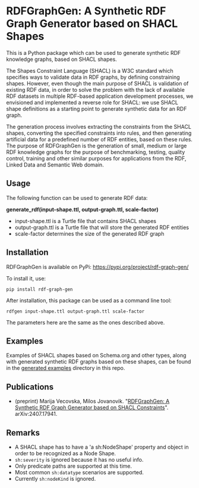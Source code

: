 # RDFGraphGen: A Synthetic RDF Graph Generator based on SHACL Shapes

This is a Python package which can be used to generate synthetic RDF knowledge graphs, based on SHACL shapes. 

The Shapes Constraint Language (SHACL) is a W3C standard which specifies ways to validate data in RDF graphs, by defining constraining shapes. However, even though the main purpose of SHACL is validation of existing RDF data, in order to solve the problem with the lack of available RDF datasets in multiple RDF-based application development processes, we envisioned and implemented a reverse role for SHACL: we use SHACL shape definitions as a starting point to generate synthetic data for an RDF graph. 

The generation process involves extracting the constraints from the SHACL shapes, converting the specified constraints into rules, and then generating artificial data for a predefined number of RDF entities, based on these rules. The purpose of RDFGraphGen is the generation of small, medium or large RDF knowledge graphs for the purpose of benchmarking, testing, quality control, training and other similar purposes for applications from the RDF, Linked Data and Semantic Web domain.

## Usage

The following function can be used to generate RDF data:

__generate_rdf(input-shape.ttl, output-graph.ttl, scale-factor)__
- input-shape.ttl is a Turtle file that contains SHACL shapes
- output-graph.ttl is a Turtle file that will store the generated RDF entities
- scale-factor determines the size of the generated RDF graph

## Installation

RDFGraphGen is available on PyPi: https://pypi.org/project/rdf-graph-gen/

To install it, use:

```pip install rdf-graph-gen```

After installation, this package can be used as a command line tool:

```rdfgen input-shape.ttl output-graph.ttl scale-factor```

The parameters here are the same as the ones described above.

## Examples

Examples of SHACL shapes based on Schema.org and other types, along with generated synthetic RDF graphs based on these shapes, can be found in the [generated examples](generated_examples/) directory in this repo.

## Publications

* (preprint) Marija Vecovska, Milos Jovanovik. "[RDFGraphGen: A Synthetic RDF Graph Generator based on SHACL Constraints](https://arxiv.org/abs/2407.17941)". arXiv:2407.17941.

## Remarks

- A SHACL shape has to have a 'a sh:NodeShape' property and object in order to be recognized as a Node Shape.
- ``sh:severity`` is ignored because it has no useful info.
- Only predicate paths are supported at this time.
- Most common ``sh:datatype`` scenarios are supported.
- Currently ``sh:nodeKind`` is ignored. 
